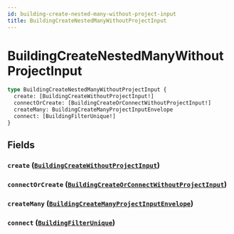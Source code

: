 ```yaml
---
id: building-create-nested-many-without-project-input
title: BuildingCreateNestedManyWithoutProjectInput
---
```


 # BuildingCreateNestedManyWithoutProjectInput





```graphql
type BuildingCreateNestedManyWithoutProjectInput {
  create: [BuildingCreateWithoutProjectInput!]
  connectOrCreate: [BuildingCreateOrConnectWithoutProjectInput!]
  createMany: BuildingCreateManyProjectInputEnvelope
  connect: [BuildingFilterUnique!]
}
```


## Fields

### `create` ([`BuildingCreateWithoutProjectInput`](/inputs/building-create-without-project-input))




### `connectOrCreate` ([`BuildingCreateOrConnectWithoutProjectInput`](/inputs/building-create-or-connect-without-project-input))




### `createMany` ([`BuildingCreateManyProjectInputEnvelope`](/inputs/building-create-many-project-input-envelope))




### `connect` ([`BuildingFilterUnique`](/inputs/building-filter-unique))






